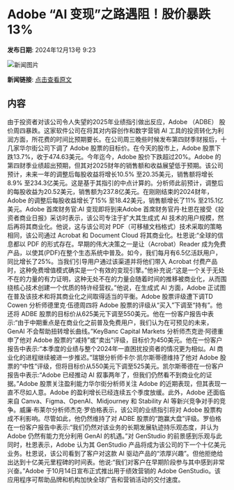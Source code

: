 # Adobe “AI 变现”之路遇阻！股价暴跌 13%

**发布日期**: 2024年12月13号 9:23

![新闻图片](https://pic.chinaz.com/picmap/202005221631321587_2.jpg)

**新闻链接**: [点击查看原文](https://www.aibase.com/zh/news/13951)

## 内容

由于投资者对该公司令人失望的2025年业绩指引做出反应，Adobe （ADBE） 股价周四暴跌。这家软件公司在将其对内容创作和数字营销 AI 工具的投资转化为利润方面，所花费的时间比预期要长。在公司周三晚些时候发布第四财季财报后，十几家华尔街公司下调了 Adobe 股票的目标价。在今天的股市上，Adobe 股票下跌13.7%，收于474.63美元。今年迄今，Adobe 股价下跌超过20%。Adobe 的第四财季业绩超出预期，但其对2025财年的销售额和收益展望低于预期。该公司预计，未来一年的调整后每股收益将增长10.5% 至20.35美元，销售额将增长8.9% 至234.3亿美元。这是基于其指引的中点计算的。分析师此前预计，调整后的每股收益为20.52美元，销售额为237.8亿美元。在刚刚结束的2024财年，Adobe 的调整后每股收益增长了15% 至18.42美元，销售额增长了11% 至215.1亿美元。Adobe 首席财务官:AI 变现即将到来Adobe 首席财务官丹·杜恩在接受《投资者商业日报》采访时表示，该公司专注于扩大其生成式 AI 技术的用户规模，然后再将其商业化。他说，这与该公司对 PDF（可移植文档格式）技术采取的策略相同，该公司通过 Acrobat 和 Document Cloud 将其商业化。杜恩说:“全球的信息都以 PDF 的形式存在。早期的伟大决策之一是让（Acrobat）Reader 成为免费产品，以使其(PDF)在整个生态系统中普及。如今，我们每月有6.5亿活跃用户，同比增长了25%。当我们引导用户通过该渠道并将他们带入 Acrobat 付费产品时，这种免费增值模式确实是一个有效的变现引擎。”他补充说:“这是一个关于无处不在的力量的有力证明，这种无处不在的力量会随着时间的推移被商业化，从而围绕核心技术创建一个优质的特许经营权。”他说，在生成式 AI 方面，Adobe 正试图在普及该技术和将其商业化之间取得适当的平衡。Adobe 股票评级遭下调TD Cowen 分析师德里克·伍德周四将 Adobe 股票的评级从“买入”下调至“持有”。他还将 ADBE 股票的目标价从625美元下调至550美元。他在一份客户报告中表示:“由于中期重点是在商业化之前普及免费用户，我们认为在可预见的未来，GenAI 不会帮助扭转增长曲线。”KeyBanc Capital Markets 分析师杰克逊·阿德重申了他对 Adobe 股票的“减持”或“卖出”评级，目标价为450美元。他在一份客户报告中表示:“本季度的业绩与整个2024年一直困扰投资者的情况更为相似。AI 商业化的进程继续被进一步推迟。”瑞银分析师卡尔·凯尔斯蒂德维持了他对 Adobe 股票的“中性”评级，但将目标价从550美元下调至525美元。凯尔斯蒂德在一份客户报告中表示:“Adobe 已经推动 AI 叙事两年了，但我们仍然看不到商业化的证据。”Adobe 股票关注盈利能力华尔街分析师关注 Adobe 的近期表现，但其表现一直不尽如人意。Adobe 的盈利增长已经连续五个季度放缓。此外，Adobe 还面临来自 Canva、Figma、OpenAI、Midjourney 和 Stability AI 等新兴竞争对手的竞争。威廉·布莱尔分析师杰克·罗伯格表示，该公司的业绩指引将对 Adobe 股票构成不利影响。尽管如此，他仍然维持了对 ADBE 股票的“跑赢大盘”评级。罗伯格在一份客户报告中表示:“我们仍然对该业务的长期发展轨迹持乐观态度，并认为 Adobe 仍然有能力充分利用 GenAI 的机遇。”对 GenStudio 的前景感到乐观与此同时，杜恩表示，Adobe 认为其 GenStudio 产品将成为该公司的下一个十亿美元业务。杜恩说，该公司看到了客户对这款 AI 驱动产品的“浓厚兴趣”。但他拒绝给出达到十亿美元里程碑的时间表。他说:“我们对客户在早期阶段参与其中感到非常兴奋。”Adobe 于10月14日宣布正式推出用于绩效营销的 Adobe GenStudio。该应用程序可帮助品牌和机构加快全球广告和营销活动的交付速度。
